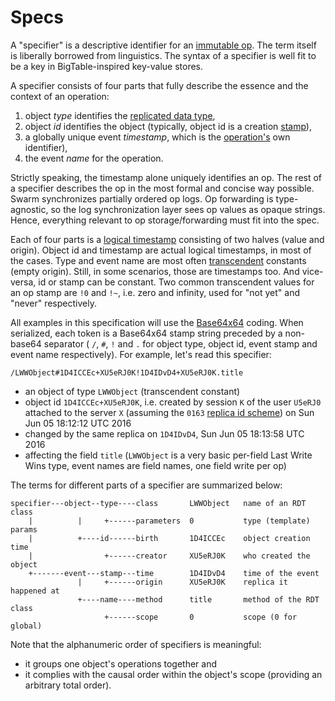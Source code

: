# Specs #

A "specifier" is a descriptive identifier for an [immutable op](op.md).
The term itself is liberally borrowed from linguistics.
The syntax of a specifier is well fit to be a key in BigTable-inspired key-value stores.

A specifier consists of four parts that fully describe the essence and the context of an operation:

1. object *type* identifies the [replicated data type](rdt.md),
2. object *id* identifies the object (typically, object id is a creation [stamp](stamp.md)),
3. a globally unique event *timestamp*, which is the [operation's](op.md) own identifier),
4. the event *name* for the operation.

Strictly speaking, the timestamp alone uniquely identifies an op.
The rest of a specifier describes the op in the most formal and concise way possible.
Swarm synchronizes partially ordered op logs.
Op forwarding is type-agnostic, so the log synchronization layer sees op values as opaque strings.
Hence, everything relevant to op storage/forwarding must fit into the spec.

Each of four parts is a [logical timestamp](stamp.md) consisting of two halves (value and origin).
Object id and timestamp are actual logical timestamps, in most of the cases.
Type and event name are most often [transcendent](stamp.md) constants (empty origin).
Still, in some scenarios, those are timestamps too.
And vice-versa, id or stamp can be constant.
Two common transcendent values for an op stamp are `!0` and `!~`, i.e. zero and infinity, used for "not yet" and "never" respectively.

All examples in this specification will use the [Base64x64](64x64.md) coding.
When serialized, each token is a Base64x64 stamp string preceded by a non-base64 separator ( `/`, `#`, `!` and `.` for object type, object id, event stamp and event name respectively).
For example, let's read this specifier:

    /LWWObject#1D4ICCEc+XU5eRJ0K!1D4IDvD4+XU5eRJ0K.title

* an object of type `LWWObject` (transcendent constant)
* object id `1D4ICCEc+XU5eRJ0K`, i.e. created by session `K` of the user `U5eRJ0` attached to the server `X` (assuming the `0163` [replica id scheme](replica.md)) on Sun Jun 05 18:12:12 UTC 2016
* changed by the same replica on `1D4IDvD4`, Sun Jun 05 18:13:58 UTC 2016
* affecting the field `title` (`LWWObject` is a very basic per-field Last Write Wins type, event names are field names, one field write per op)

The terms for different parts of a specifier are summarized below:

    specifier---object--type----class       LWWObject   name of an RDT class
        |          |     +------parameters  0           type (template) params
        |          +----id------birth       1D4ICCEc    object creation time
        |                +------creator     XU5eRJ0K    who created the object
        +-------event---stamp---time        1D4IDvD4    time of the event
                   |     +------origin      XU5eRJ0K    replica it happened at
                   +----name----method      title       method of the RDT class
                         +------scope       0           scope (0 for global)

Note that the alphanumeric order of specifiers is meaningful:
* it groups one object's operations together and
* it complies with the causal order within the object's scope (providing an arbitrary total order).
